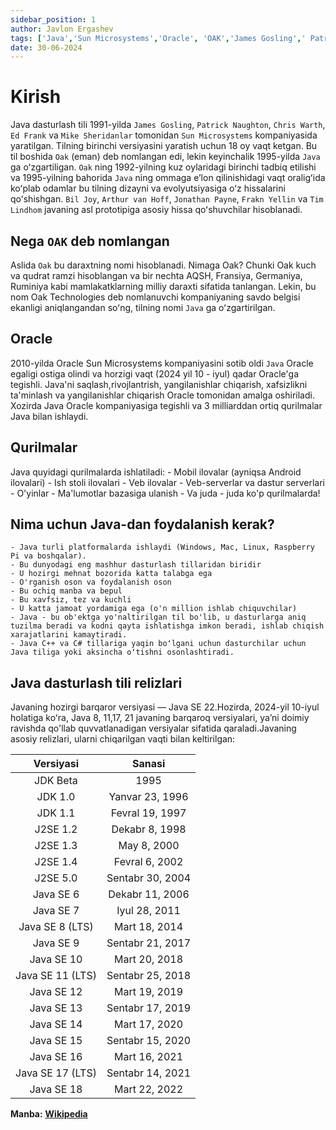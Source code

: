 ```yaml
---
sidebar_position: 1
author: Javlon Ergashev
tags: ['Java','Sun Microsystems','Oracle', 'OAK','James Gosling',' Patrick Naughton','Chris Warth','Ed Frank']
date: 30-06-2024
---
```

# Kirish
Java dasturlash tili 1991-yilda `James Gosling`, `Patrick Naughton`, `Chris Warth`, `Ed Frank` va `Mike Sheridanlar` tomonidan `Sun Microsystems` kompaniyasida yaratilgan. Tilning birinchi versiyasini yaratish uchun 18 oy vaqt ketgan. Bu til boshida `Oak` (eman) deb nomlangan edi, lekin keyinchalik 1995-yilda `Java` ga oʻzgartiligan. `Oak` ning 1992-yilning kuz oylaridagi birinchi tadbiq etilishi va 1995-yilning bahorida `Java` ning ommaga eʼlon qilinishidagi vaqt oraligʻida koʻplab odamlar bu tilning dizayni va evolyutsiyasiga oʻz hissalarini qoʻshishgan. `Bil Joy`, `Arthur van Hoff`, `Jonathan Payne`, `Frakn Yellin` va `Tim Lindhom` javaning asl prototipiga asosiy hissa qoʻshuvchilar hisoblanadi.

## Nega `OAK` deb nomlangan

Aslida `Oak` bu daraxtning nomi hisoblanadi. Nimaga Oak? Chunki Oak kuch va qudrat ramzi hisoblangan va bir nechta AQSH, Fransiya, Germaniya, Ruminiya kabi mamlakatklarning milliy daraxti sifatida tanlangan. Lekin, bu nom Oak Technologies deb nomlanuvchi kompaniyaning savdo belgisi ekanligi aniqlangandan soʻng, tilning nomi `Java` ga oʻzgartirilgan.

## Oracle
2010-yilda Oracle Sun Microsystems kompaniyasini sotib oldi `Java` Oracle egaligi ostiga olindi va horzigi vaqt (2024 yil 10 - iyul) qadar Oracle'ga tegishli.
Java'ni saqlash,rivojlantrish, yangilanishlar chiqarish, xafsizlikni ta'minlash va yangilanishlar chiqarish Oracle tomonidan amalga oshiriladi.
Xozirda Java Oracle kompaniyasiga tegishli va 3 milliarddan ortiq qurilmalar Java bilan ishlaydi.

## Qurilmalar
Java quyidagi qurilmalarda ishlatiladi:
    - Mobil ilovalar (ayniqsa Android ilovalari)
    - Ish stoli ilovalari
    - Veb ilovalar
    - Veb-serverlar va dastur serverlari
    - O'yinlar
    - Ma'lumotlar bazasiga ulanish
    - Va juda - juda ko'p qurilmalarda!

## Nima uchun Java-dan foydalanish kerak?
    - Java turli platformalarda ishlaydi (Windows, Mac, Linux, Raspberry Pi va boshqalar).
    - Bu dunyodagi eng mashhur dasturlash tillaridan biridir
    - U hozirgi mehnat bozorida katta talabga ega
    - O'rganish oson va foydalanish oson
    - Bu ochiq manba va bepul
    - Bu xavfsiz, tez va kuchli
    - U katta jamoat yordamiga ega (o'n million ishlab chiquvchilar)
    - Java - bu ob'ektga yo'naltirilgan til bo'lib, u dasturlarga aniq tuzilma beradi va kodni qayta ishlatishga imkon beradi, ishlab chiqish xarajatlarini kamaytiradi.
    - Java C++ va C# tillariga yaqin boʻlgani uchun dasturchilar uchun Java tiliga yoki aksincha oʻtishni osonlashtiradi.


## Java dasturlash tili relizlari

Javaning hozirgi barqaror versiyasi — Java SE 22.Hozirda, 2024-yil 10-iyul holatiga koʻra, Java 8, 11,17, 21 javaning barqaroq versiyalari, yaʼni doimiy ravishda qo'llab quvvatlanadigan versiyalar sifatida qaraladi.Javaning asosiy relizlari, ularni chiqarilgan vaqti bilan keltirilgan:

| Versiyasi | Sanasi | 
| :-------: | :----: |
|JDK Beta |	1995 |
|JDK 1.0	| Yanvar 23, 1996 |
|JDK 1.1	| Fevral 19, 1997 |
|J2SE 1.2	| Dekabr 8, 1998 |
|J2SE 1.3	| May 8, 2000 |
|J2SE 1.4	| Fevral 6, 2002 |
|J2SE 5.0	| Sentabr 30, 2004 |
|Java SE 6	| Dekabr 11, 2006 |
|Java SE 7	| Iyul 28, 2011 |
|Java SE 8 (LTS) | Mart 18, 2014 |
|Java SE 9	| Sentabr 21, 2017 |
|Java SE 10	| Mart 20, 2018 |
|Java SE 11 (LTS) | Sentabr 25, 2018 |
|Java SE 12	| Mart 19, 2019 |
|Java SE 13	| Sentabr 17, 2019 |
|Java SE 14	| Mart 17, 2020 |
|Java SE 15	| Sentabr 15, 2020 |
|Java SE 16	| Mart 16, 2021 |
|Java SE 17 (LTS) |	Sentabr 14, 2021 |
|Java SE 18	| Mart 22, 2022 |

**Manba:** **[Wikipedia](https://uz.wikipedia.org/)**